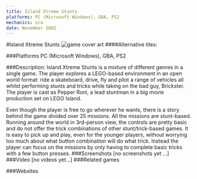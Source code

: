 ```yaml
---
title: Island Xtreme Stunts
platforms: PC (Microsoft Windows), GBA, PS2
mechanics: n/a
date: November 2002
---
```

#Island Xtreme Stunts
![game cover art](//images.igdb.com/igdb/image/upload/t_cover_big/orin4xm9chatcf0adskr.jpg "Logo Title Text 1")
####Alternative tiles:

###Platforms
PC (Microsoft Windows), GBA, PS2

###Description:
Island Xtreme Stunts is a mixture of different genres in a single game. The player explores a LEGO-based environment in an open world format: ride a skateboard, drive, fly and pilot a range of vehicles all whilst performing stunts and tricks while taking on the bad guy, Brickster. The player is cast as Pepper Roni, a lead stuntman in a big movie production set on LEGO Island. 
 
Even though the player is free to go wherever he wants, there is a story behind the game divided over 25 missions. All the missions are stunt-based. Running around the world in 3rd-person view, the controls are pretty basic and do not offer the trick combinations of other stunt/trick-based games. It is easy to pick up and play, even for the younger players, without worrying too much about what button combination will do what trick. Instead the player can focus on the missions by only having to complete basic tricks with a few button presses.
###Screenshots
[no screenshots yet ...]
###Video
[no videos yet...]
###Related games

###Websites

